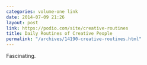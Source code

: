 ```yaml
---
categories: volume-one link
date: 2014-07-09 21:26
layout: post
link: https://podio.com/site/creative-routines
title: Daily Routines of Creative People
permalink: "/archives/14190-creative-routines.html"
---
```



Fascinating. 
